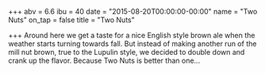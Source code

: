 +++
abv = 6.6
ibu = 40
date = "2015-08-20T00:00:00-00:00"
name = "Two Nuts"
on_tap = false
title = "Two Nuts"

+++
Around here we get a taste for a nice English style brown ale when the weather starts turning towards fall. But instead of making another run of the mill nut brown, true to the Lupulin style, we decided to double down and crank up the flavor. Because Two Nuts is better than one...